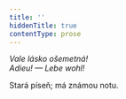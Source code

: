```yaml
---
title: ''
hiddenTitle: true
contentType: prose
---
```


_Vale lásko ošemetná!  
Adieu! — Lebe wohl!_ 

Stará píseň; má známou notu.
